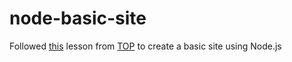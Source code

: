 # node-basic-site

Followed [this](https://www.theodinproject.com/courses/nodejs/lessons/basic-informational-site?ref=lnav) lesson from [TOP](https://www.theodinproject.com/) to create a basic site using Node.js
